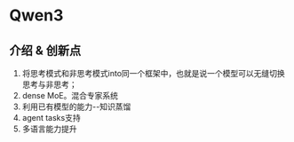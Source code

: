 
# Qwen3

## 介绍 & 创新点
1. 将思考模式和非思考模式into同一个框架中，也就是说一个模型可以无缝切换思考与非思考；
2. dense MoE。混合专家系统
3. 利用已有模型的能力--知识蒸馏
4. agent tasks支持
5. 多语言能力提升




